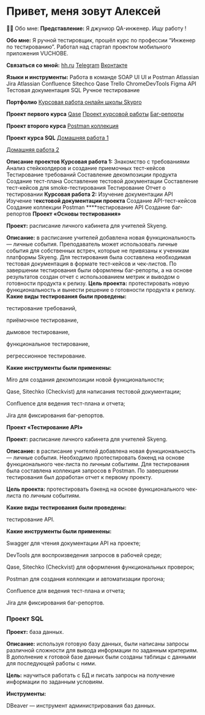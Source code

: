 # Привет, меня зовут Алексей
👨‍💻 Обо мне:
**Представление:**
Я джуниор QA-инженер. Ищу работу !

**Обо мне:**
Я ручной тестировщик, прошёл курс по профессии “Инженер по тестированию”.
Работал над стартап проектом мобильного приложения VUCHOBE.

**Связаться со мной:**
[hh.ru](https://samara.hh.ru/applicant/resumes/view?resume=becd9784ff09d94d820039ed1f424b79627375)
[Telegram](https://t.me/Be11ex)
[Вконтакте](https://vk.com/id115208744)

**Языки и инструменты:**
Работа в команде
SOAP
UI
UI и Postman
Atlassian Jira
Atlassian Confluence
Sitechco
Qase
Trello
ChromeDevTools
Figma
API
Тестовая документация
SQL
Ручное тестирование

**Портфолио**
[Курсовая работа онлайн школы Skypro](https://testik1.atlassian.net/wiki/spaces/1/overview)

**Проект первого курса**
[Qase](https://app.qase.io/project/KK1?view=1)
[Проект курсовой работы](https://testik1.atlassian.net/wiki/spaces/1/overview)
[Баг-репорты](https://testik1.atlassian.net/wiki/spaces/1/pages/622593)

**Проект второго курса**
[Postman коллекция](https://drive.google.com/file/d/1WXsCvUFezvFjzsTLUzCbCh0RzE4ZqgbM/view?usp=sharing)

**Проект курса SQL**
[Домашняя работа 1](https://docs.google.com/document/d/1olGnVnFma3DWZQz87lrsDjWAm3hHkORoyfQlIRN83xo/edit#heading=h.8vdigwn22n1c)

[Домашняя работа 2](https://docs.google.com/document/d/1YWImyBEhC4inqP7nrMxxzFITCFAcJmgt8AINRO8CN7Q/edit)

**Описание проектов
Курсовая работа 1:**
Знакомство с требованиями
Анализ стейкхолдеров и создание приемочных тест-кейсов
Тестирование требований
Составление декомпозиции продукта
Создание тест-плана
Составление тестовой документации
Составление тест-кейсов для smoke-тестирования
Тестирование
Отчет о тестировании
**Курсовая работа 2:**
Изучение документации API
Изучение т**екстовой документации проекта**
Создание API-тест-кейсов
Создание коллекции Postman
****тестирование API
Создание баг-репортов
**Проект «Основы тестирования»**

**Проект:** расписание личного кабинета для учителей Skyeng.

**Описание:** в расписание учителей добавлена новая функциональность — личные события. Преподаватель может использовать личные события для собственных встреч, которые не привязаны к ученикам платформы Skyeng. Для тестирования была составлена необходимая тестовая документация в формате тест-кейсов и чек-листов. По завершении тестирования были оформлены баг-репорты, а на основе результатов создан отчет с использованием метрик и выводом о готовности продукта к релизу.
**Цель проекта:** протестировать новую функциональность и вынести решение о готовности продукта к релизу.
**Какие виды тестирования были проведены:**

тестирование требований,

приёмочное тестирование,

дымовое тестирование,

функциональное тестирование,

регрессионное тестирование.

**Какие инструменты были применены:**

Miro для создания декомпозиции новой функциональности;

Qase, Sitechko (Checkvist) для написания тестовой документации;

Confluence для ведения тест-плана и отчета;

Jira для фиксирования баг-репортов.

**Проект «Тестирование API»**

**Проект:** расписание личного кабинета для учителей Skyeng.

**Описание:** в расписание учителей добавлена новая функциональность — личные события. Необходимо протестировать бэкенд на основе функционального чек-листа по личным событиям. Для тестирования была составлена коллекция запросов в Postman. По завершении тестирования был доработан отчет к первому проекту.

**Цель проекта:** протестировать бэкенд на основе функционального чек-листа по личным событиям.

**Какие виды тестирования были проведены:**

тестирование API.

**Какие инструменты были применены:**

Swagger для чтения документации API на проекте;

DevTools для воспроизведения запросов в рабочей среде;

Qase, Sitechko (Checkvist) для оформления функциональных проверок;

Postman для создания коллекции и автоматизации прогона;

Confluence для ведения тест-плана и отчета;

Jira для фиксирования баг-репортов.

### **Проект SQL**

**Проект:** база данных.

**Описание:** используя готовую базу данных, были написаны запросы различной сложности для вывода информации по заданным критериям. В дополнение к готовой базе данных были созданы таблицы с данными для последующей работы с ними.

**Цель:** научиться работать с БД и писать запросы на получение информации по заданным условиям.

**Инструменты:**

DBeaver — инструмент администрирования баз данных.
